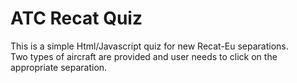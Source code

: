 # ATC Recat Quiz

This is a simple Html/Javascript quiz for new Recat-Eu separations.  
Two types of aircraft are provided and user needs to click on the appropriate separation.